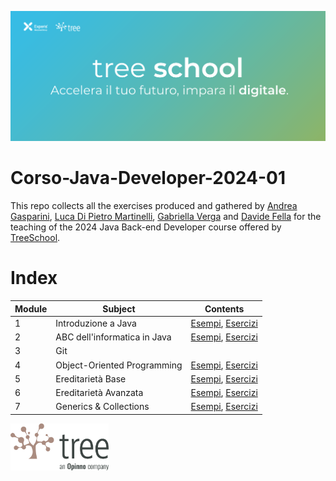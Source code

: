 ![TreeSchool](assets/treeschool_header.png)

# Corso-Java-Developer-2024-01

This repo collects all the exercises produced and gathered by [Andrea Gasparini](https://github.com/andrea-gasparini), [Luca Di Pietro Martinelli](https://github.com/LucaDPM), [Gabriella Verga](https://github.com/gabriellaverga)  and [Davide Fella](https://github.com/davidefella) for the teaching of the 2024 Java Back-end Developer course offered by [TreeSchool](https://tree.it/school/).


# Index

| Module | Subject                      | Contents                                                             |
|--------|------------------------------|----------------------------------------------------------------------|
| 1      | Introduzione a Java          | [Esempi](module_01/src/esempi/), [Esercizi](module_01/src/esercizi/) |
| 2      | ABC dell'informatica in Java | [Esempi](module_02/src/esempi/), [Esercizi](module_02/src/esercizi/) |
| 3      | Git                          |                                                                      |
| 4      | Object-Oriented Programming  | [Esempi](module_04/src/esempi/), [Esercizi](module_04/src/esercizi/) |
| 5      | Ereditarietà Base            | [Esempi](module_05/src/esempi/), [Esercizi](module_05/src/esercizi/) |
| 6      | Ereditarietà Avanzata        | [Esempi](module_06/src/esempi/), [Esercizi](module_06/src/esercizi/) |
| 7      | Generics & Collections       | [Esempi](module_07/src/esempi/), [Esercizi](module_07/src/esercizi/) |                                                                                                                                                                                                                                         |

<!--
| 8      | Eccezioni e annotazioni      | [Esempi](module_08/src/esempi/), [Esercizio SharedMobility](module_08/src/esercizi/shared_mobility)                                                                                                                                                                                                           |
| 9      | Gestione I/O - Packages      | [Esempio reader/writer](module_09/src/esempi/reader_writer/), [Esempio database](module_09/src/esempi/database), [Esercizi](module_09/src/esercizi/)                                                                                                                                                         |
| 10     | Design Patterns              | [Esempi](module_10/src/esempi), [Esercizi](module_10/src/esercizi/) |
| 11     | Java Stream                  | [Esempi](module_11/src/esempi), [Esercizi](module_11/src/esercizi/)                                     |
| 12     | Database                     | [Esempi](module_12/src/esempi)                           |
| 13     | API                          | [Esercizi](module_13/src)                                                                  |
| 14     | Spring                       | [Esercizi](module_14/src)                                                                  |
| 18     | Test                         | [Esercizi](module_18/src)                                                                  |
-->

<img src="assets/treelogo.png" height="75">
